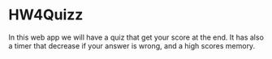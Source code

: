 # HW4Quizz

In this web app we will have a quiz that get your score at the end. It has also a timer that decrease if your answer is wrong, and a high scores memory.
